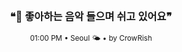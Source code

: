 <div align="center">

<br>

<h3>❝🎵 좋아하는 음악 들으며 쉬고 있어요❞</h3>

<sub>01:00 PM • Seoul 🌤️ • by CrowRish</sub>

<br>

</div>